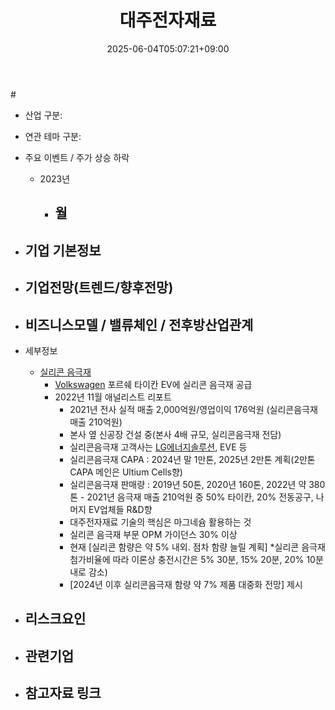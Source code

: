 ﻿---
title: "대주전자재료"
date: 2025-06-04T05:07:21+09:00
lastmod: 2025-06-04T05:07:21+09:00
type: docs
sidebar:
  open: true
weight: 5
---
<div style="display:none">
  <meta property="article:published_time" content="2025-06-03T20:07:21Z" />
  <meta property="article:modified_time" content="2025-06-03T20:07:21Z" />
</div>
#

- 산업 구분:

- 연관 테마 구분: 

- 주요 이벤트  /  주가 상승 하락
	- 2023년
		- 월
			- 

- 기업 기본정보
	- 

 - 기업전망(트렌드/향후전망)
	- 

- 비즈니스모델 / 밸류체인 / 전후방산업관계
	- 

- 세부정보
	- [실리콘 음극재](/industry-study/실리콘-음극재/)
		- [Volkswagen](/company-analysis/volkswagen/) 포르쉐 타이칸 EV에 실리콘 음극재 공급
		- 2022년 11월 애널리스트 리포트
			- 2021년 전사 실적 매출 2,000억원/영업이익 176억원 (실리콘음극재 매출 210억원) 
			- 본사 옆 신공장 건설 중(본사 4배 규모, 실리콘음극재 전담) 
			- 실리콘음극재 고객사는 [LG에너지솔루션](/industry-study/lg에너지솔루션/), EVE 등 
			- 실리콘음극재 CAPA : 2024년 말 1만톤, 2025년 2만톤 계획(2만톤 CAPA 메인은 Ultium Cells향) 
			- 실리콘음극재 판매량 : 2019년 50톤, 2020년 160톤, 2022년 약 380톤 - 2021년 음극재 매출 210억원 중 50% 타이칸, 20% 전동공구, 나머지 EV업체들 R&D향 
			- 대주전자재료 기술의 핵심은 마그네슘 활용하는 것 
			- 실리콘 음극재 부문 OPM 가이던스 30% 이상 
			- 현재 [실리콘 함량은 약 5% 내외. 점차 함량 늘릴 계획]
				*실리콘 음극재 첨가비율에 따라 이론상 충전시간은 5% 30분, 15% 20분, 20% 10분 내로 감소) 
			- [2024년 이후 실리콘음극재 함량 약 7% 제품 대중화 전망] 제시

- 리스크요인
	- 

- 관련기업
	- 

- 참고자료 링크
	-
